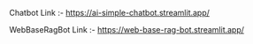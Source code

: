 Chatbot Link :- https://ai-simple-chatbot.streamlit.app/

WebBaseRagBot Link :- https://web-base-rag-bot.streamlit.app/

